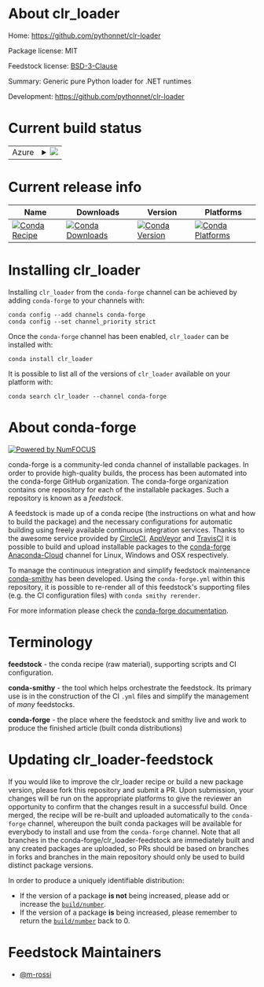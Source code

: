 About clr_loader
================

Home: https://github.com/pythonnet/clr-loader

Package license: MIT

Feedstock license: [BSD-3-Clause](https://github.com/conda-forge/clr_loader-feedstock/blob/master/LICENSE.txt)

Summary: Generic pure Python loader for .NET runtimes

Development: https://github.com/pythonnet/clr-loader

Current build status
====================


<table>
    
  <tr>
    <td>Azure</td>
    <td>
      <details>
        <summary>
          <a href="https://dev.azure.com/conda-forge/feedstock-builds/_build/latest?definitionId=14998&branchName=master">
            <img src="https://dev.azure.com/conda-forge/feedstock-builds/_apis/build/status/clr_loader-feedstock?branchName=master">
          </a>
        </summary>
        <table>
          <thead><tr><th>Variant</th><th>Status</th></tr></thead>
          <tbody><tr>
              <td>linux_64_dotnet_runtime3.1python3.10.____cpython</td>
              <td>
                <a href="https://dev.azure.com/conda-forge/feedstock-builds/_build/latest?definitionId=14998&branchName=master">
                  <img src="https://dev.azure.com/conda-forge/feedstock-builds/_apis/build/status/clr_loader-feedstock?branchName=master&jobName=linux&configuration=linux_64_dotnet_runtime3.1python3.10.____cpython" alt="variant">
                </a>
              </td>
            </tr><tr>
              <td>linux_64_dotnet_runtime3.1python3.7.____cpython</td>
              <td>
                <a href="https://dev.azure.com/conda-forge/feedstock-builds/_build/latest?definitionId=14998&branchName=master">
                  <img src="https://dev.azure.com/conda-forge/feedstock-builds/_apis/build/status/clr_loader-feedstock?branchName=master&jobName=linux&configuration=linux_64_dotnet_runtime3.1python3.7.____cpython" alt="variant">
                </a>
              </td>
            </tr><tr>
              <td>linux_64_dotnet_runtime3.1python3.8.____cpython</td>
              <td>
                <a href="https://dev.azure.com/conda-forge/feedstock-builds/_build/latest?definitionId=14998&branchName=master">
                  <img src="https://dev.azure.com/conda-forge/feedstock-builds/_apis/build/status/clr_loader-feedstock?branchName=master&jobName=linux&configuration=linux_64_dotnet_runtime3.1python3.8.____cpython" alt="variant">
                </a>
              </td>
            </tr><tr>
              <td>linux_64_dotnet_runtime3.1python3.9.____cpython</td>
              <td>
                <a href="https://dev.azure.com/conda-forge/feedstock-builds/_build/latest?definitionId=14998&branchName=master">
                  <img src="https://dev.azure.com/conda-forge/feedstock-builds/_apis/build/status/clr_loader-feedstock?branchName=master&jobName=linux&configuration=linux_64_dotnet_runtime3.1python3.9.____cpython" alt="variant">
                </a>
              </td>
            </tr><tr>
              <td>linux_64_dotnet_runtime5.0python3.10.____cpython</td>
              <td>
                <a href="https://dev.azure.com/conda-forge/feedstock-builds/_build/latest?definitionId=14998&branchName=master">
                  <img src="https://dev.azure.com/conda-forge/feedstock-builds/_apis/build/status/clr_loader-feedstock?branchName=master&jobName=linux&configuration=linux_64_dotnet_runtime5.0python3.10.____cpython" alt="variant">
                </a>
              </td>
            </tr><tr>
              <td>linux_64_dotnet_runtime5.0python3.7.____cpython</td>
              <td>
                <a href="https://dev.azure.com/conda-forge/feedstock-builds/_build/latest?definitionId=14998&branchName=master">
                  <img src="https://dev.azure.com/conda-forge/feedstock-builds/_apis/build/status/clr_loader-feedstock?branchName=master&jobName=linux&configuration=linux_64_dotnet_runtime5.0python3.7.____cpython" alt="variant">
                </a>
              </td>
            </tr><tr>
              <td>linux_64_dotnet_runtime5.0python3.8.____cpython</td>
              <td>
                <a href="https://dev.azure.com/conda-forge/feedstock-builds/_build/latest?definitionId=14998&branchName=master">
                  <img src="https://dev.azure.com/conda-forge/feedstock-builds/_apis/build/status/clr_loader-feedstock?branchName=master&jobName=linux&configuration=linux_64_dotnet_runtime5.0python3.8.____cpython" alt="variant">
                </a>
              </td>
            </tr><tr>
              <td>linux_64_dotnet_runtime5.0python3.9.____cpython</td>
              <td>
                <a href="https://dev.azure.com/conda-forge/feedstock-builds/_build/latest?definitionId=14998&branchName=master">
                  <img src="https://dev.azure.com/conda-forge/feedstock-builds/_apis/build/status/clr_loader-feedstock?branchName=master&jobName=linux&configuration=linux_64_dotnet_runtime5.0python3.9.____cpython" alt="variant">
                </a>
              </td>
            </tr><tr>
              <td>linux_64_dotnet_runtime6.0python3.10.____cpython</td>
              <td>
                <a href="https://dev.azure.com/conda-forge/feedstock-builds/_build/latest?definitionId=14998&branchName=master">
                  <img src="https://dev.azure.com/conda-forge/feedstock-builds/_apis/build/status/clr_loader-feedstock?branchName=master&jobName=linux&configuration=linux_64_dotnet_runtime6.0python3.10.____cpython" alt="variant">
                </a>
              </td>
            </tr><tr>
              <td>linux_64_dotnet_runtime6.0python3.7.____cpython</td>
              <td>
                <a href="https://dev.azure.com/conda-forge/feedstock-builds/_build/latest?definitionId=14998&branchName=master">
                  <img src="https://dev.azure.com/conda-forge/feedstock-builds/_apis/build/status/clr_loader-feedstock?branchName=master&jobName=linux&configuration=linux_64_dotnet_runtime6.0python3.7.____cpython" alt="variant">
                </a>
              </td>
            </tr><tr>
              <td>linux_64_dotnet_runtime6.0python3.8.____cpython</td>
              <td>
                <a href="https://dev.azure.com/conda-forge/feedstock-builds/_build/latest?definitionId=14998&branchName=master">
                  <img src="https://dev.azure.com/conda-forge/feedstock-builds/_apis/build/status/clr_loader-feedstock?branchName=master&jobName=linux&configuration=linux_64_dotnet_runtime6.0python3.8.____cpython" alt="variant">
                </a>
              </td>
            </tr><tr>
              <td>linux_64_dotnet_runtime6.0python3.9.____cpython</td>
              <td>
                <a href="https://dev.azure.com/conda-forge/feedstock-builds/_build/latest?definitionId=14998&branchName=master">
                  <img src="https://dev.azure.com/conda-forge/feedstock-builds/_apis/build/status/clr_loader-feedstock?branchName=master&jobName=linux&configuration=linux_64_dotnet_runtime6.0python3.9.____cpython" alt="variant">
                </a>
              </td>
            </tr><tr>
              <td>osx_64_dotnet_runtime3.1python3.10.____cpython</td>
              <td>
                <a href="https://dev.azure.com/conda-forge/feedstock-builds/_build/latest?definitionId=14998&branchName=master">
                  <img src="https://dev.azure.com/conda-forge/feedstock-builds/_apis/build/status/clr_loader-feedstock?branchName=master&jobName=osx&configuration=osx_64_dotnet_runtime3.1python3.10.____cpython" alt="variant">
                </a>
              </td>
            </tr><tr>
              <td>osx_64_dotnet_runtime3.1python3.7.____cpython</td>
              <td>
                <a href="https://dev.azure.com/conda-forge/feedstock-builds/_build/latest?definitionId=14998&branchName=master">
                  <img src="https://dev.azure.com/conda-forge/feedstock-builds/_apis/build/status/clr_loader-feedstock?branchName=master&jobName=osx&configuration=osx_64_dotnet_runtime3.1python3.7.____cpython" alt="variant">
                </a>
              </td>
            </tr><tr>
              <td>osx_64_dotnet_runtime3.1python3.8.____cpython</td>
              <td>
                <a href="https://dev.azure.com/conda-forge/feedstock-builds/_build/latest?definitionId=14998&branchName=master">
                  <img src="https://dev.azure.com/conda-forge/feedstock-builds/_apis/build/status/clr_loader-feedstock?branchName=master&jobName=osx&configuration=osx_64_dotnet_runtime3.1python3.8.____cpython" alt="variant">
                </a>
              </td>
            </tr><tr>
              <td>osx_64_dotnet_runtime3.1python3.9.____cpython</td>
              <td>
                <a href="https://dev.azure.com/conda-forge/feedstock-builds/_build/latest?definitionId=14998&branchName=master">
                  <img src="https://dev.azure.com/conda-forge/feedstock-builds/_apis/build/status/clr_loader-feedstock?branchName=master&jobName=osx&configuration=osx_64_dotnet_runtime3.1python3.9.____cpython" alt="variant">
                </a>
              </td>
            </tr><tr>
              <td>osx_64_dotnet_runtime5.0python3.10.____cpython</td>
              <td>
                <a href="https://dev.azure.com/conda-forge/feedstock-builds/_build/latest?definitionId=14998&branchName=master">
                  <img src="https://dev.azure.com/conda-forge/feedstock-builds/_apis/build/status/clr_loader-feedstock?branchName=master&jobName=osx&configuration=osx_64_dotnet_runtime5.0python3.10.____cpython" alt="variant">
                </a>
              </td>
            </tr><tr>
              <td>osx_64_dotnet_runtime5.0python3.7.____cpython</td>
              <td>
                <a href="https://dev.azure.com/conda-forge/feedstock-builds/_build/latest?definitionId=14998&branchName=master">
                  <img src="https://dev.azure.com/conda-forge/feedstock-builds/_apis/build/status/clr_loader-feedstock?branchName=master&jobName=osx&configuration=osx_64_dotnet_runtime5.0python3.7.____cpython" alt="variant">
                </a>
              </td>
            </tr><tr>
              <td>osx_64_dotnet_runtime5.0python3.8.____cpython</td>
              <td>
                <a href="https://dev.azure.com/conda-forge/feedstock-builds/_build/latest?definitionId=14998&branchName=master">
                  <img src="https://dev.azure.com/conda-forge/feedstock-builds/_apis/build/status/clr_loader-feedstock?branchName=master&jobName=osx&configuration=osx_64_dotnet_runtime5.0python3.8.____cpython" alt="variant">
                </a>
              </td>
            </tr><tr>
              <td>osx_64_dotnet_runtime5.0python3.9.____cpython</td>
              <td>
                <a href="https://dev.azure.com/conda-forge/feedstock-builds/_build/latest?definitionId=14998&branchName=master">
                  <img src="https://dev.azure.com/conda-forge/feedstock-builds/_apis/build/status/clr_loader-feedstock?branchName=master&jobName=osx&configuration=osx_64_dotnet_runtime5.0python3.9.____cpython" alt="variant">
                </a>
              </td>
            </tr><tr>
              <td>osx_64_dotnet_runtime6.0python3.10.____cpython</td>
              <td>
                <a href="https://dev.azure.com/conda-forge/feedstock-builds/_build/latest?definitionId=14998&branchName=master">
                  <img src="https://dev.azure.com/conda-forge/feedstock-builds/_apis/build/status/clr_loader-feedstock?branchName=master&jobName=osx&configuration=osx_64_dotnet_runtime6.0python3.10.____cpython" alt="variant">
                </a>
              </td>
            </tr><tr>
              <td>osx_64_dotnet_runtime6.0python3.7.____cpython</td>
              <td>
                <a href="https://dev.azure.com/conda-forge/feedstock-builds/_build/latest?definitionId=14998&branchName=master">
                  <img src="https://dev.azure.com/conda-forge/feedstock-builds/_apis/build/status/clr_loader-feedstock?branchName=master&jobName=osx&configuration=osx_64_dotnet_runtime6.0python3.7.____cpython" alt="variant">
                </a>
              </td>
            </tr><tr>
              <td>osx_64_dotnet_runtime6.0python3.8.____cpython</td>
              <td>
                <a href="https://dev.azure.com/conda-forge/feedstock-builds/_build/latest?definitionId=14998&branchName=master">
                  <img src="https://dev.azure.com/conda-forge/feedstock-builds/_apis/build/status/clr_loader-feedstock?branchName=master&jobName=osx&configuration=osx_64_dotnet_runtime6.0python3.8.____cpython" alt="variant">
                </a>
              </td>
            </tr><tr>
              <td>osx_64_dotnet_runtime6.0python3.9.____cpython</td>
              <td>
                <a href="https://dev.azure.com/conda-forge/feedstock-builds/_build/latest?definitionId=14998&branchName=master">
                  <img src="https://dev.azure.com/conda-forge/feedstock-builds/_apis/build/status/clr_loader-feedstock?branchName=master&jobName=osx&configuration=osx_64_dotnet_runtime6.0python3.9.____cpython" alt="variant">
                </a>
              </td>
            </tr><tr>
              <td>win_64_dotnet_runtime3.1python3.10.____cpython</td>
              <td>
                <a href="https://dev.azure.com/conda-forge/feedstock-builds/_build/latest?definitionId=14998&branchName=master">
                  <img src="https://dev.azure.com/conda-forge/feedstock-builds/_apis/build/status/clr_loader-feedstock?branchName=master&jobName=win&configuration=win_64_dotnet_runtime3.1python3.10.____cpython" alt="variant">
                </a>
              </td>
            </tr><tr>
              <td>win_64_dotnet_runtime3.1python3.7.____cpython</td>
              <td>
                <a href="https://dev.azure.com/conda-forge/feedstock-builds/_build/latest?definitionId=14998&branchName=master">
                  <img src="https://dev.azure.com/conda-forge/feedstock-builds/_apis/build/status/clr_loader-feedstock?branchName=master&jobName=win&configuration=win_64_dotnet_runtime3.1python3.7.____cpython" alt="variant">
                </a>
              </td>
            </tr><tr>
              <td>win_64_dotnet_runtime3.1python3.8.____cpython</td>
              <td>
                <a href="https://dev.azure.com/conda-forge/feedstock-builds/_build/latest?definitionId=14998&branchName=master">
                  <img src="https://dev.azure.com/conda-forge/feedstock-builds/_apis/build/status/clr_loader-feedstock?branchName=master&jobName=win&configuration=win_64_dotnet_runtime3.1python3.8.____cpython" alt="variant">
                </a>
              </td>
            </tr><tr>
              <td>win_64_dotnet_runtime3.1python3.9.____cpython</td>
              <td>
                <a href="https://dev.azure.com/conda-forge/feedstock-builds/_build/latest?definitionId=14998&branchName=master">
                  <img src="https://dev.azure.com/conda-forge/feedstock-builds/_apis/build/status/clr_loader-feedstock?branchName=master&jobName=win&configuration=win_64_dotnet_runtime3.1python3.9.____cpython" alt="variant">
                </a>
              </td>
            </tr><tr>
              <td>win_64_dotnet_runtime5.0python3.10.____cpython</td>
              <td>
                <a href="https://dev.azure.com/conda-forge/feedstock-builds/_build/latest?definitionId=14998&branchName=master">
                  <img src="https://dev.azure.com/conda-forge/feedstock-builds/_apis/build/status/clr_loader-feedstock?branchName=master&jobName=win&configuration=win_64_dotnet_runtime5.0python3.10.____cpython" alt="variant">
                </a>
              </td>
            </tr><tr>
              <td>win_64_dotnet_runtime5.0python3.7.____cpython</td>
              <td>
                <a href="https://dev.azure.com/conda-forge/feedstock-builds/_build/latest?definitionId=14998&branchName=master">
                  <img src="https://dev.azure.com/conda-forge/feedstock-builds/_apis/build/status/clr_loader-feedstock?branchName=master&jobName=win&configuration=win_64_dotnet_runtime5.0python3.7.____cpython" alt="variant">
                </a>
              </td>
            </tr><tr>
              <td>win_64_dotnet_runtime5.0python3.8.____cpython</td>
              <td>
                <a href="https://dev.azure.com/conda-forge/feedstock-builds/_build/latest?definitionId=14998&branchName=master">
                  <img src="https://dev.azure.com/conda-forge/feedstock-builds/_apis/build/status/clr_loader-feedstock?branchName=master&jobName=win&configuration=win_64_dotnet_runtime5.0python3.8.____cpython" alt="variant">
                </a>
              </td>
            </tr><tr>
              <td>win_64_dotnet_runtime5.0python3.9.____cpython</td>
              <td>
                <a href="https://dev.azure.com/conda-forge/feedstock-builds/_build/latest?definitionId=14998&branchName=master">
                  <img src="https://dev.azure.com/conda-forge/feedstock-builds/_apis/build/status/clr_loader-feedstock?branchName=master&jobName=win&configuration=win_64_dotnet_runtime5.0python3.9.____cpython" alt="variant">
                </a>
              </td>
            </tr><tr>
              <td>win_64_dotnet_runtime6.0python3.10.____cpython</td>
              <td>
                <a href="https://dev.azure.com/conda-forge/feedstock-builds/_build/latest?definitionId=14998&branchName=master">
                  <img src="https://dev.azure.com/conda-forge/feedstock-builds/_apis/build/status/clr_loader-feedstock?branchName=master&jobName=win&configuration=win_64_dotnet_runtime6.0python3.10.____cpython" alt="variant">
                </a>
              </td>
            </tr><tr>
              <td>win_64_dotnet_runtime6.0python3.7.____cpython</td>
              <td>
                <a href="https://dev.azure.com/conda-forge/feedstock-builds/_build/latest?definitionId=14998&branchName=master">
                  <img src="https://dev.azure.com/conda-forge/feedstock-builds/_apis/build/status/clr_loader-feedstock?branchName=master&jobName=win&configuration=win_64_dotnet_runtime6.0python3.7.____cpython" alt="variant">
                </a>
              </td>
            </tr><tr>
              <td>win_64_dotnet_runtime6.0python3.8.____cpython</td>
              <td>
                <a href="https://dev.azure.com/conda-forge/feedstock-builds/_build/latest?definitionId=14998&branchName=master">
                  <img src="https://dev.azure.com/conda-forge/feedstock-builds/_apis/build/status/clr_loader-feedstock?branchName=master&jobName=win&configuration=win_64_dotnet_runtime6.0python3.8.____cpython" alt="variant">
                </a>
              </td>
            </tr><tr>
              <td>win_64_dotnet_runtime6.0python3.9.____cpython</td>
              <td>
                <a href="https://dev.azure.com/conda-forge/feedstock-builds/_build/latest?definitionId=14998&branchName=master">
                  <img src="https://dev.azure.com/conda-forge/feedstock-builds/_apis/build/status/clr_loader-feedstock?branchName=master&jobName=win&configuration=win_64_dotnet_runtime6.0python3.9.____cpython" alt="variant">
                </a>
              </td>
            </tr>
          </tbody>
        </table>
      </details>
    </td>
  </tr>
</table>

Current release info
====================

| Name | Downloads | Version | Platforms |
| --- | --- | --- | --- |
| [![Conda Recipe](https://img.shields.io/badge/recipe-clr_loader-green.svg)](https://anaconda.org/conda-forge/clr_loader) | [![Conda Downloads](https://img.shields.io/conda/dn/conda-forge/clr_loader.svg)](https://anaconda.org/conda-forge/clr_loader) | [![Conda Version](https://img.shields.io/conda/vn/conda-forge/clr_loader.svg)](https://anaconda.org/conda-forge/clr_loader) | [![Conda Platforms](https://img.shields.io/conda/pn/conda-forge/clr_loader.svg)](https://anaconda.org/conda-forge/clr_loader) |

Installing clr_loader
=====================

Installing `clr_loader` from the `conda-forge` channel can be achieved by adding `conda-forge` to your channels with:

```
conda config --add channels conda-forge
conda config --set channel_priority strict
```

Once the `conda-forge` channel has been enabled, `clr_loader` can be installed with:

```
conda install clr_loader
```

It is possible to list all of the versions of `clr_loader` available on your platform with:

```
conda search clr_loader --channel conda-forge
```


About conda-forge
=================

[![Powered by
NumFOCUS](https://img.shields.io/badge/powered%20by-NumFOCUS-orange.svg?style=flat&colorA=E1523D&colorB=007D8A)](https://numfocus.org)

conda-forge is a community-led conda channel of installable packages.
In order to provide high-quality builds, the process has been automated into the
conda-forge GitHub organization. The conda-forge organization contains one repository
for each of the installable packages. Such a repository is known as a *feedstock*.

A feedstock is made up of a conda recipe (the instructions on what and how to build
the package) and the necessary configurations for automatic building using freely
available continuous integration services. Thanks to the awesome service provided by
[CircleCI](https://circleci.com/), [AppVeyor](https://www.appveyor.com/)
and [TravisCI](https://travis-ci.com/) it is possible to build and upload installable
packages to the [conda-forge](https://anaconda.org/conda-forge)
[Anaconda-Cloud](https://anaconda.org/) channel for Linux, Windows and OSX respectively.

To manage the continuous integration and simplify feedstock maintenance
[conda-smithy](https://github.com/conda-forge/conda-smithy) has been developed.
Using the ``conda-forge.yml`` within this repository, it is possible to re-render all of
this feedstock's supporting files (e.g. the CI configuration files) with ``conda smithy rerender``.

For more information please check the [conda-forge documentation](https://conda-forge.org/docs/).

Terminology
===========

**feedstock** - the conda recipe (raw material), supporting scripts and CI configuration.

**conda-smithy** - the tool which helps orchestrate the feedstock.
                   Its primary use is in the construction of the CI ``.yml`` files
                   and simplify the management of *many* feedstocks.

**conda-forge** - the place where the feedstock and smithy live and work to
                  produce the finished article (built conda distributions)


Updating clr_loader-feedstock
=============================

If you would like to improve the clr_loader recipe or build a new
package version, please fork this repository and submit a PR. Upon submission,
your changes will be run on the appropriate platforms to give the reviewer an
opportunity to confirm that the changes result in a successful build. Once
merged, the recipe will be re-built and uploaded automatically to the
`conda-forge` channel, whereupon the built conda packages will be available for
everybody to install and use from the `conda-forge` channel.
Note that all branches in the conda-forge/clr_loader-feedstock are
immediately built and any created packages are uploaded, so PRs should be based
on branches in forks and branches in the main repository should only be used to
build distinct package versions.

In order to produce a uniquely identifiable distribution:
 * If the version of a package **is not** being increased, please add or increase
   the [``build/number``](https://docs.conda.io/projects/conda-build/en/latest/resources/define-metadata.html#build-number-and-string).
 * If the version of a package **is** being increased, please remember to return
   the [``build/number``](https://docs.conda.io/projects/conda-build/en/latest/resources/define-metadata.html#build-number-and-string)
   back to 0.

Feedstock Maintainers
=====================

* [@m-rossi](https://github.com/m-rossi/)

